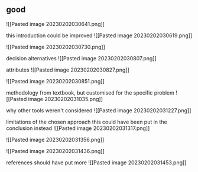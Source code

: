## good

![[Pasted image 20230202030641.png]]

this introduction could be improved
![[Pasted image 20230202030619.png]]

![[Pasted image 20230202030730.png]]

decision alternatives
![[Pasted image 20230202030807.png]]

attributes
![[Pasted image 20230202030827.png]]

![[Pasted image 20230202030851.png]]

methodology
from textbook, but customised for the specific problem
![[Pasted image 20230202031035.png]]

why other tools weren't considered
![[Pasted image 20230202031227.png]]

limitations of the chosen approach
this could have been put in the conclusion instead
![[Pasted image 20230202031317.png]]

![[Pasted image 20230202031356.png]]

![[Pasted image 20230202031436.png]]

references
should have put more
![[Pasted image 20230202031453.png]]



